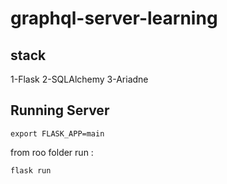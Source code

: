 # graphql-server-learning
## stack

1-Flask
2-SQLAlchemy
3-Ariadne
## Running Server
``` 
export FLASK_APP=main
```
from roo folder run :
```
flask run 
```
